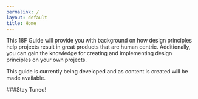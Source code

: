 ```yaml
---
permalink: /
layout: default
title: Home
---
```

This 18F Guide will provide you with background on how design principles help projects result in great products that are human centric. Additionally, you can gain the knowledge for creating and implementing design principles on your own projects. 

This guide is currently being developed and as content is created will be made available. 

###Stay Tuned!
